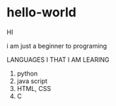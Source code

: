 # hello-world

HI 

i am just a beginner to programing 

LANGUAGES I THAT I AM LEARING 
1. python 
2. java script 
3. HTML, CSS
4. C


